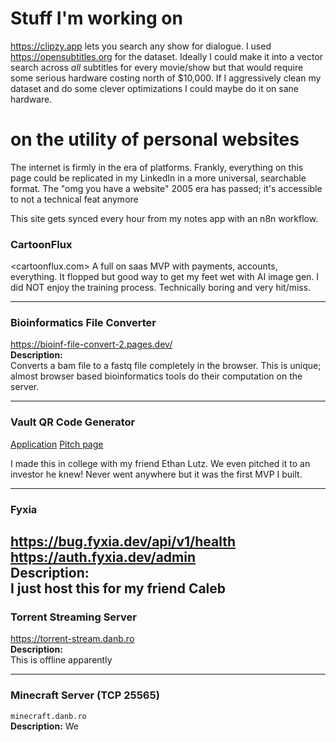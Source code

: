 

# Stuff I'm working on 

<https://clipzy.app>
lets you search any show for dialogue. I used <https://opensubtitles.org> for the dataset. Ideally I could make it into a vector search across *all* subtitles for every movie/show but that would require some serious hardware costing north of $10,000. If I aggressively clean my dataset and do some clever optimizations I could maybe do it on sane hardware.

# on the utility of personal websites 
The internet is firmly in the era of platforms. Frankly, everything on this page could be replicated in my LinkedIn in a more universal, searchable format. The "omg you have a website" 2005 era has passed; it's accessible to not a technical feat anymore

This site gets synced every hour from my notes app with an n8n workflow.


### CartoonFlux
<cartoonflux.com>
A full on saas MVP with payments, accounts, everything. It flopped but good way to get my feet wet with AI image gen. I did NOT enjoy the training process. Technically boring and very hit/miss.

---

### Bioinformatics File Converter  
<https://bioinf-file-convert-2.pages.dev/>  
**Description:**  
Converts a bam file to a fastq file completely in the browser. This is unique; almost browser based bioinformatics tools do their computation on the server.

---

### Vault QR  Code Generator  
[Application](https://vaultqrgen.danb.ro)
[Pitch page](https://vaultqr.danb.ro)
 
I made this in college with my friend Ethan Lutz. We even pitched it to an investor he knew! Never went anywhere but it was the first MVP I built.

---

### Fyxia   
<https://bug.fyxia.dev/api/v1/health>    
<https://auth.fyxia.dev/admin>  
**Description:**  
I just host this for my friend Caleb
---  

### Torrent Streaming Server  
<https://torrent-stream.danb.ro>  
**Description:**  
This is offline apparently

---

### Minecraft Server (TCP 25565)  
`minecraft.danb.ro`  
**Description:**
We  


